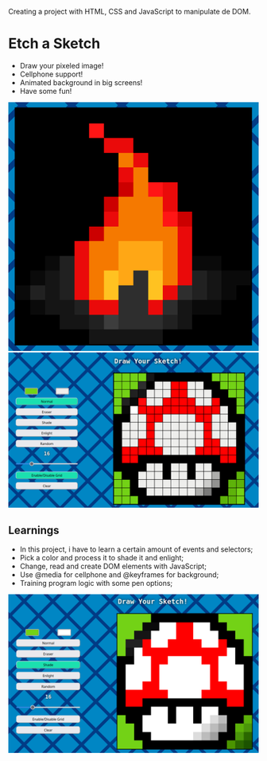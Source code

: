Creating a project with HTML, CSS and JavaScript to manipulate de DOM.

# Etch a Sketch

 - Draw your pixeled image!
 - Cellphone support!
 - Animated background in big screens!
 - Have some fun!

 ![Fire in the dark](./image/fire.png)
 ![Beautifull Mushroom](./image/sketchImage.png)

 ## Learnings

  - In this project, i have to learn a certain amount of events and selectors;
  - Pick a color and process it to shade it and enlight;
  - Change, read and create DOM elements with JavaScript;
  - Use @media for cellphone and @keyframes for background;
  - Training program logic with some pen options;


 ![Other Beautifull Mushroom](./image/sketchImageNoGrid.png)